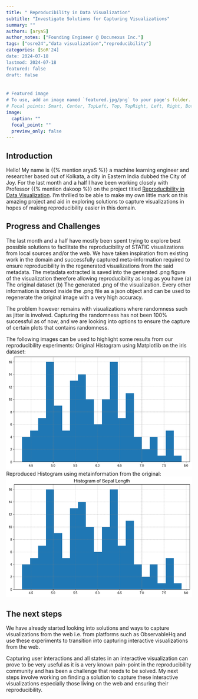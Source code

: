 ```yaml
---
title: " Reproducibility in Data Visualization"
subtitle: "Investigate Solutions for Capturing Visualizations"
summary: ""
authors: [aryaS]
author_notes: ["Founding Engineer @ Docunexus Inc."]
tags: ["osre24","data visualization","reproducibility"]
categories: [SoR'24]
date: 2024-07-18
lastmod: 2024-07-18
featured: false
draft: false


# Featured image
# To use, add an image named `featured.jpg/png` to your page's folder.
# Focal points: Smart, Center, TopLeft, Top, TopRight, Left, Right, BottomLeft, Bottom, BottomRight.
image:
  caption: ""
  focal_point: ""
  preview_only: false
---
```


## Introduction
Hello! My name is {{% mention aryaS %}} a machine learning engineer and researcher based out of Kolkata, a city in Eastern India dubbed the City of Joy.
For the last month and a half I have been working closely with Professor {{% mention dakoop %}}  on the project titled [Reproducibility in Data Visualization](/project/osre24/niu/repro-vis/). I’m thrilled to be able to make my own little mark on this amazing project and aid in exploring solutions to capture visualizations in hopes of making reproducibility easier in this domain.

## Progress and Challenges
The last month and a half have mostly been spent trying to explore best possible solutions to facilitate the reproducibility of STATIC visualizations from local sources and/or the web.
We have taken inspiration from existing work in the domain and successfully captured meta-information required to ensure reproducibility in the regenerated visualizations from the said metadata. The metadata extracted is saved into the generated .png figure of the visualization therefore allowing reproducibility as long as you have (a) The original dataset (b) The generated .png of the visualization. Every other information is stored inside the .png file as a json object and can be used to regenerate the original image with a very high accuracy.

The problem however remains with visualizations where randomness such as jitter is involved. Capturing the randomness has not been 100% successful as of now, and we are looking into options to ensure the capture of certain plots that contains randomness.

The following images can be used to highlight some results from our reproducibility experiments:
Original Histogram using Matplotlib on the iris dataset: 
![original_figure4](original_histogram.png)
Reproduced Histogram using metainformation from the original: 
![reproduced_figure4](Reproduced_histogram.png)

## The next steps
We have already started looking into solutions and ways to capture visualizations from the web i.e. from platforms such as ObservableHq and use these experiments to transition into capturing interactive visualizations from the web.

Capturing user interactions and all states in an interactive visualization can prove to be very useful as it is a very known pain-point in the reproducibility community and has been a challenge that needs to be solved. My next steps involve working on finding a solution to capture these interactive visualizations especially those living on the web and ensuring their reproducibility.



